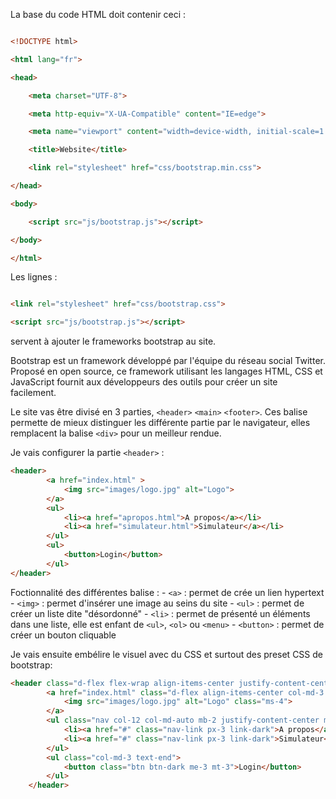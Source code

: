 La base du code HTML doit contenir ceci :

``` html

<!DOCTYPE html>

<html lang="fr">

<head>

    <meta charset="UTF-8">

    <meta http-equiv="X-UA-Compatible" content="IE=edge">

    <meta name="viewport" content="width=device-width, initial-scale=1.0">

    <title>Website</title>

    <link rel="stylesheet" href="css/bootstrap.min.css">

</head>

<body>

    <script src="js/bootstrap.js"></script>

</body>

</html>

```

Les lignes :

```html

<link rel="stylesheet" href="css/bootstrap.css">

<script src="js/bootstrap.js"></script>

```

servent à ajouter le frameworks bootstrap au site.

Bootstrap est un framework développé par l'équipe du réseau social Twitter. Proposé en open source, ce framework utilisant les langages HTML, CSS et JavaScript fournit aux développeurs des outils pour créer un site facilement.

Le site vas être divisé en 3 parties, `<header>` `<main>` `<footer>`. Ces balise permette de mieux distinguer les différente partie par le navigateur, elles remplacent la balise `<div>` pour un meilleur rendue.

Je vais configurer la partie `<header>` :
``` html
<header>
        <a href="index.html" >
            <img src="images/logo.jpg" alt="Logo">
        </a>
        <ul>
            <li><a href="apropos.html">A propos</a></li>
            <li><a href="simulateur.html">Simulateur</a></li>
        </ul>
        <ul>
            <button>Login</button>
        </ul>
</header>
```

Foctionnalité des différentes balise :
	- `<a>` : permet de crée un lien hypertext 
	- `<img>` : permet d'insérer une image au seins du site
	- `<ul>` : permet de créer un liste dite "désordonné"
	- `<li>` : permet de présenté un éléments dans une liste, elle est enfant de `<ul>`, `<ol>` ou `<menu>`
	- `<button>` : permet de créer un bouton cliquable

Je vais ensuite embélire le visuel avec du CSS et surtout des preset CSS de bootstrap:
``` html
<header class="d-flex flex-wrap align-items-center justify-content-center justify-content-md-between py-3 mb-4 border-bottom">
        <a href="index.html" class="d-flex align-items-center col-md-3 mb-2 mb-md-0 text-dark text-decoration-none">
            <img src="images/logo.jpg" alt="Logo" class="ms-4">
        </a>
        <ul class="nav col-12 col-md-auto mb-2 justify-content-center mb-md-0 fs-5">
            <li><a href="#" class="nav-link px-3 link-dark">A propos</a></li>
            <li><a href="#" class="nav-link px-3 link-dark">Simulateur</a></li>
        </ul>
        <ul class="col-md-3 text-end">
            <button class="btn btn-dark me-3 mt-3">Login</button>
        </ul>
    </header>
```

